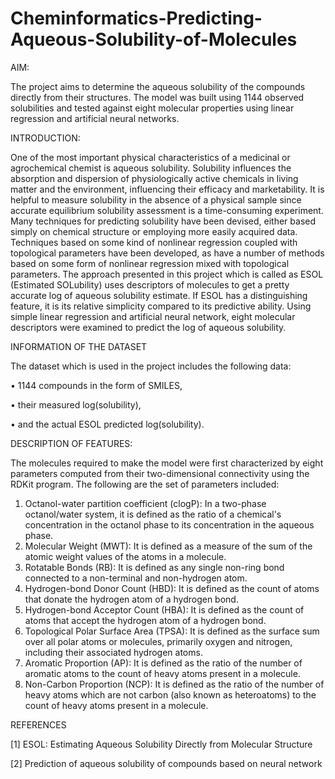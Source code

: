 # Cheminformatics-Predicting-Aqueous-Solubility-of-Molecules
AIM:

The project aims to determine the aqueous solubility of the compounds directly from their structures. The model was built using 1144 observed solubilities and tested against eight molecular properties using linear regression and artificial neural networks.

INTRODUCTION:

One of the most important physical characteristics of a medicinal or agrochemical chemist is aqueous solubility. Solubility influences the absorption and dispersion of physiologically active chemicals in living matter and the environment, influencing their efficacy and marketability. It is helpful to measure solubility in the absence of a physical sample since accurate equilibrium solubility assessment is a time-consuming experiment.
Many techniques for predicting solubility have been devised, either based simply on chemical structure or employing more easily acquired data. Techniques based on some kind of nonlinear regression coupled with topological parameters have been developed, as have a number of methods based on some form of nonlinear regression mixed with topological parameters.
The approach presented in this project which is called as ESOL (Estimated SOLubility) uses descriptors of molecules to get a pretty accurate log of aqueous solubility estimate. If ESOL has a distinguishing feature, it is its relative simplicity compared to its predictive ability. Using simple linear regression and artificial neural network, eight molecular descriptors were examined to predict the log of aqueous solubility.

INFORMATION OF THE DATASET

The dataset which is used in the project includes the following data:

•	1144 compounds in the form of SMILES,

•	their measured log(solubility),

•	and the actual ESOL predicted log(solubility).

DESCRIPTION OF FEATURES:

The molecules required to make the model were first characterized by eight parameters computed from their two-dimensional connectivity using the RDKit program. The following are the set of parameters included:

1)	Octanol-water partition coefficient (clogP): In a two-phase octanol/water system, it is defined as the ratio of a chemical's concentration in the octanol phase to its concentration in the aqueous phase.
2)	Molecular Weight (MWT): It is defined as a measure of the sum of the atomic weight values of the atoms in a molecule.
3)	Rotatable Bonds (RB): It is defined as any single non-ring bond connected to a non-terminal and non-hydrogen atom.
4)	Hydrogen-bond Donor Count (HBD): It is defined as the count of atoms that donate the hydrogen atom of a hydrogen bond.
5)	Hydrogen-bond Acceptor Count (HBA): It is defined as the count of atoms that accept the hydrogen atom of a hydrogen bond.
6)	Topological Polar Surface Area (TPSA): It is defined as the surface sum over all polar atoms or molecules, primarily oxygen and nitrogen, including their associated hydrogen atoms.
7)	Aromatic Proportion (AP): It is defined as the ratio of the number of aromatic atoms to the count of heavy atoms present in a molecule.
8)	Non-Carbon Proportion (NCP): It is defined as the ratio of the number of heavy atoms which are not carbon (also known as heteroatoms) to the count of heavy atoms present in a molecule.

REFERENCES

[1]	ESOL: Estimating Aqueous Solubility Directly from Molecular Structure

[2]	Prediction of aqueous solubility of compounds based on neural network
